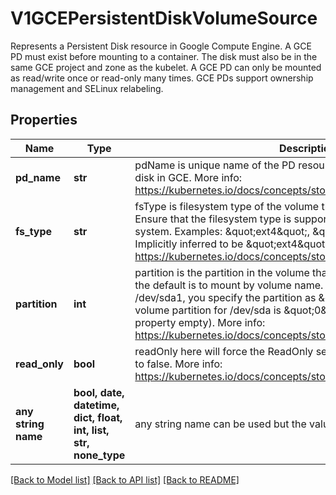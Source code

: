 # V1GCEPersistentDiskVolumeSource

Represents a Persistent Disk resource in Google Compute Engine.  A GCE PD must exist before mounting to a container. The disk must also be in the same GCE project and zone as the kubelet. A GCE PD can only be mounted as read/write once or read-only many times. GCE PDs support ownership management and SELinux relabeling.

## Properties
Name | Type | Description | Notes
------------ | ------------- | ------------- | -------------
**pd_name** | **str** | pdName is unique name of the PD resource in GCE. Used to identify the disk in GCE. More info: https://kubernetes.io/docs/concepts/storage/volumes#gcepersistentdisk | 
**fs_type** | **str** | fsType is filesystem type of the volume that you want to mount. Tip: Ensure that the filesystem type is supported by the host operating system. Examples: \&quot;ext4\&quot;, \&quot;xfs\&quot;, \&quot;ntfs\&quot;. Implicitly inferred to be \&quot;ext4\&quot; if unspecified. More info: https://kubernetes.io/docs/concepts/storage/volumes#gcepersistentdisk | [optional] 
**partition** | **int** | partition is the partition in the volume that you want to mount. If omitted, the default is to mount by volume name. Examples: For volume /dev/sda1, you specify the partition as \&quot;1\&quot;. Similarly, the volume partition for /dev/sda is \&quot;0\&quot; (or you can leave the property empty). More info: https://kubernetes.io/docs/concepts/storage/volumes#gcepersistentdisk | [optional] 
**read_only** | **bool** | readOnly here will force the ReadOnly setting in VolumeMounts. Defaults to false. More info: https://kubernetes.io/docs/concepts/storage/volumes#gcepersistentdisk | [optional] 
**any string name** | **bool, date, datetime, dict, float, int, list, str, none_type** | any string name can be used but the value must be the correct type | [optional]

[[Back to Model list]](../README.md#documentation-for-models) [[Back to API list]](../README.md#documentation-for-api-endpoints) [[Back to README]](../README.md)



